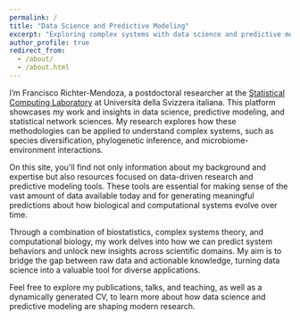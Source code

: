 ```yaml
---
permalink: /
title: "Data Science and Predictive Modeling"
excerpt: "Exploring complex systems with data science and predictive modeling"
author_profile: true
redirect_from: 
  - /about/
  - /about.html
---
```



I’m Francisco Richter-Mendoza, a postdoctoral researcher at the [Statistical Computing Laboratory](https://www.ci.inf.usi.ch/research/statslab/people/) at Università della Svizzera italiana. This platform showcases my work and insights in data science, predictive modeling, and statistical network sciences. My research explores how these methodologies can be applied to understand complex systems, such as species diversification, phylogenetic inference, and microbiome-environment interactions.

On this site, you'll find not only information about my background and expertise but also resources focused on data-driven research and predictive modeling tools. These tools are essential for making sense of the vast amount of data available today and for generating meaningful predictions about how biological and computational systems evolve over time.

Through a combination of biostatistics, complex systems theory, and computational biology, my work delves into how we can predict system behaviors and unlock new insights across scientific domains. My aim is to bridge the gap between raw data and actionable knowledge, turning data science into a valuable tool for diverse applications.

Feel free to explore my publications, talks, and teaching, as well as a dynamically generated CV, to learn more about how data science and predictive modeling are shaping modern research.